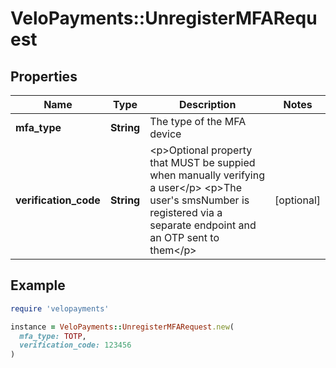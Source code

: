 # VeloPayments::UnregisterMFARequest

## Properties

| Name | Type | Description | Notes |
| ---- | ---- | ----------- | ----- |
| **mfa_type** | **String** | The type of the MFA device |  |
| **verification_code** | **String** | &lt;p&gt;Optional property that MUST be suppied when manually verifying a user&lt;/p&gt; &lt;p&gt;The user&#39;s smsNumber is registered via a separate endpoint and an OTP sent to them&lt;/p&gt;  | [optional] |

## Example

```ruby
require 'velopayments'

instance = VeloPayments::UnregisterMFARequest.new(
  mfa_type: TOTP,
  verification_code: 123456
)
```

